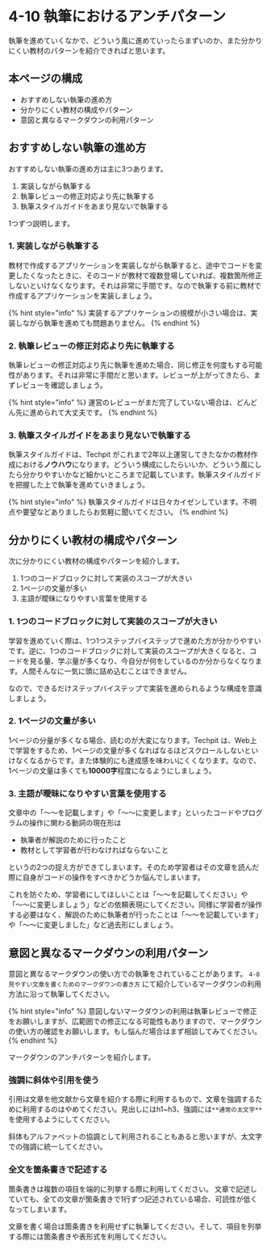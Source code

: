 # 4-10 執筆におけるアンチパターン

執筆を進めていくなかで、どういう風に進めていったらまずいのか、また分かりにくい教材のパターンを紹介できればと思います。

## 本ページの構成

* おすすめしない執筆の進め方
* 分かりにくい教材の構成やパターン
* 意図と異なるマークダウンの利用パターン



## おすすめしない執筆の進め方

おすすめしない執筆の進め方は主に3つあります。

1. 実装しながら執筆する
2. 執筆レビューの修正対応より先に執筆する
3. 執筆スタイルガイドをあまり見ないで執筆する

1つずつ説明します。



### 1. 実装しながら執筆する

教材で作成するアプリケーションを実装しながら執筆すると、途中でコードを変更したくなったときに、そのコードが教材で複数登場していれば、複数箇所修正しないといけなくなります。それは非常に手間です。なので執筆する前に教材で作成するアプリケーションを実装しましょう。

{% hint style="info" %}
実装するアプリケーションの規模が小さい場合は、実装しながら執筆を進めても問題ありません。
{% endhint %}



### 2. 執筆レビューの修正対応より先に執筆する

執筆レビューの修正対応より先に執筆を進めた場合、同じ修正を何度もする可能性があります。それは非常に手間だと思います。レビューが上がってきたら、まずレビューを確認しましょう。

{% hint style="info" %}
運営のレビューがまだ完了していない場合は、どんどん先に進められて大丈夫です。
{% endhint %}



### 3. 執筆スタイルガイドをあまり見ないで執筆する

執筆スタイルガイドは、Techpit がこれまで2年以上運営してきたなかの教材作成における**ノウハウ**になります。どういう構成にしたらいいか、どういう風にしたら分かりやすいかなど細かいところまで記載しています。執筆スタイルガイドを把握した上で執筆を進めていきましょう。

{% hint style="info" %}
執筆スタイルガイドは日々カイゼンしています。不明点や要望などありましたらお気軽に聞いてください。
{% endhint %}



## 分かりにくい教材の構成やパターン

次に分かりにくい教材の構成やパターンを紹介します。

1. 1つのコードブロックに対して実装のスコープが大きい
2. 1ページの文量が多い
3. 主語が曖昧になりやすい言葉を使用する


### 1. 1つのコードブロックに対して実装のスコープが大きい

学習を進めていく際は、1つ1つステップバイステップで進めた方が分かりやすいです。逆に、1つのコードブロックに対して実装のスコープが大きくなると、コードを見る量、学ぶ量が多くなり、今自分が何をしているのか分からなくなります。人間そんなに一気に頭に詰め込むことはできません。

なので、できるだけステップバイステップで実装を進められるような構成を意識しましょう。

### 2. 1ページの文量が多い

1ページの分量が多くなる場合、読むのが大変になります。Techpit は、Web上で学習をするため、1ページの文量が多くなればなるほどスクロールしないといけなくなるからです。また体験的にも達成感を味わいにくくなります。なので、1ページの文量は多くても**10000字**程度になるようにしましょう。

### 3. 主語が曖昧になりやすい言葉を使用する

文章中の「〜〜を記載します」や「〜〜に変更します」といったコードやプログラムの操作に関わる動詞の現在形は
- 執筆者が解説のために行ったこと
- 教材として学習者が行わなければならないこと

というの2つの捉え方ができてしまいます。そのため学習者はその文章を読んだ際に自身がコードの操作をすべきかどうか悩んでしまいます。

これを防ぐため、学習者にしてほしいことは「〜〜を記載してください」や「〜〜に変更しましょう」などの依頼表現にしてください。同様に学習者が操作する必要はなく、解説のために執筆者が行ったことは「〜〜を記載しています」や「〜〜に変更しました」など過去形にしましょう。

## 意図と異なるマークダウンの利用パターン
意図と異なるマークダウンの使い方での執筆をされていることがあります。
`4-8 見やすい文章を書くためのマークダウンの書き方` にて紹介しているマークダウンの利用方法に沿って執筆してください。

{% hint style="info" %}
意図しないマークダウンの利用は執筆レビューで修正をお願いしますが、広範囲での修正になる可能性もありますので、マークダウンの使い方の確認をお願いします。もし悩んだ場合はまず相談してみてください。
{% endhint %}

マークダウンのアンチパターンを紹介します。

### 強調に斜体や引用を使う

引用は文章を他文献から文章を紹介する際に利用するもので、文章を強調するために利用するのはやめてください。見出しにはh1~h3、強調には`**通常の太文字**`を使用するようにしてください。

斜体もアルファベットの協調として利用されることもあると思いますが、太文字での強調に統一してください。

### 全文を箇条書きで記述する

箇条書きは複数の項目を端的に列挙する際に利用してください。
文章で記述していても、全ての文章が箇条書きで1行ずつ記述されている場合、可読性が低くなってしまいます。

文章を書く場合は箇条書きを利用せずに執筆してください。そして、項目を列挙する際には箇条書きや表形式を利用してください。